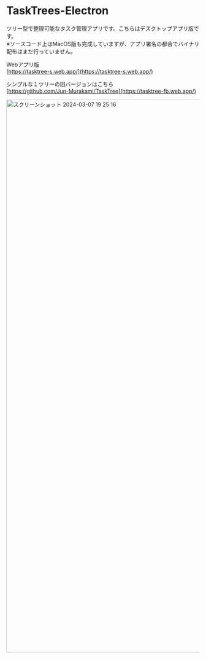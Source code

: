 # TaskTrees-Electron

ツリー型で整理可能なタスク管理アプリです。こちらはデスクトップアプリ版です。  
※ソースコード上はMacOS版も完成していますが、アプリ署名の都合でバイナリ配布はまだ行っていません。

Webアプリ版  
[https://tasktree-s.web.app/](https://tasktree-s.web.app/)
  
シンプルな１ツリーの旧バージョンはこちら  
[https://github.com/Jun-Murakami/TaskTree](https://tasktree-fb.web.app/)

<img width="1440" alt="スクリーンショット 2024-03-07 19 25 16" src="https://github.com/Jun-Murakami/TaskTrees-Electron/assets/126404131/b2c4c40a-ce1a-470f-a4aa-180c80cb658c">
